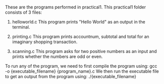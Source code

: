 These are the programs performed in practical1.
This practical1 folder consists of 3 files:
1) helloworld.c
This program prints "Hello World" as an output in the terminal.

2) printing.c
This program prints accountnum, subtotal and total for an imaginary shopping transaction.

3) scanning.c
This program asks for two positive numbers as an input and prints whether the numbers are odd or even.

To run any of the program, we need to first compile the program using:
gcc -o {executable_filename} {program_name}.c
We then run the executable file to get an output from the program using:
./{executable_filename}


